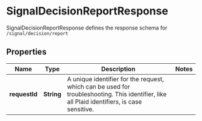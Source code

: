 

# SignalDecisionReportResponse

SignalDecisionReportResponse defines the response schema for `/signal/decision/report`

## Properties

| Name | Type | Description | Notes |
|------------ | ------------- | ------------- | -------------|
|**requestId** | **String** | A unique identifier for the request, which can be used for troubleshooting. This identifier, like all Plaid identifiers, is case sensitive. |  |



